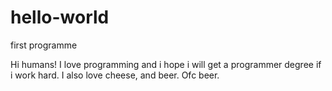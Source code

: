 # hello-world
first programme

Hi humans!
I love programming and i hope i will get a programmer degree if i work hard. I also love cheese, and beer. Ofc beer.
